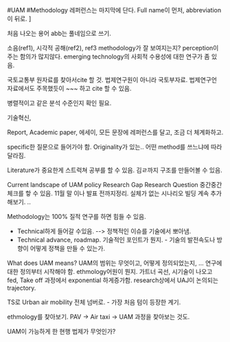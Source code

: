 #UAM #Methodology
레퍼런스는 마지막에 단다. Full name이 먼저, abbreviation이 뒤로. ]

처음 나오는 용어 abb는 풀네임으로 쓰기. 

소음(ref1), 시각적 공해(ref2), ref3
methodology가 잘 보여지는지? perception이 주는 함의가 많지않다. 
emerging technology의 사회적 수용성에 대한 연구가 좀 있음. 


국토교통부 원자료를 찾아서cite 할 것. 법제연구원이 아니라 국토부자료. 
법제연구언 자료에서도 주목했듯이 ~~~ 하고 cite 할 수 있음. 

병렬적이고 같은 분석 수준인지 확인 필요. 

기술혁신, 

Report, Academic paper, 
에세이, 모든 문장에 레퍼런스를 달고, 조금 더 체계화하고. 

specific한 질문으로 들어가야 함. 
Originality가 있는.. 어떤 method를 쓰느냐에 따라 달라짐. 


Literature가 중요한게 스트럭쳐 공부를 할 수 있음. 김ㄹ까지 구조를 만들어볼 수 있음. 


Current landscape of UAM policy 
Research Gap 
Research Question 
중간중간 체크를 핳 수 있음. 11월 말 이나 발표 전까지정리. 
실체가 없는 
시나리오 빌딩 
계속 추가해보기. .. 

Methodology는 100% 질적 연구를 하면 힘들 수 있음. 
- Technical하게 들어갈 수있음. --> 정책적인 이슈를 기술에서 뽀아냄.
- Technical advance, roadmap. 기술적인 포인트가 뭔지. - 
기술의 발전속도나 방향이 어떻게 정책을 만들 수 있는가. 

What does UAM means?
UAM의 범위는 무엇이고, 어떻게 정의되었는지, ... 연구에 대한 정의부터 시작해야 함. 
ethmology어원이 뭔지. 
가트너 곡선, 시기술이 나오고 fed, Take off 과정에서 exponential 하게증가함. 
research상에서 UAJ이 논의되는 trajectory. 

TS로 Urban air mobility 전체 넘버로. - 가장 처음 텀이 등장한 계기. 

ethmology를 찾아보기. 
PAV -> Air taxi -> UAM 
과정을 찾아보는 것도. 


UAM이 가능하게 한 현행 법제가 무엇인가?